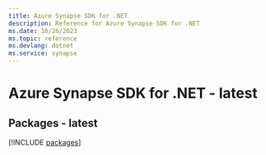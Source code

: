 ```yaml
---
title: Azure Synapse SDK for .NET
description: Reference for Azure Synapse SDK for .NET
ms.date: 10/26/2023
ms.topic: reference
ms.devlang: dotnet
ms.service: synapse
---
```

# Azure Synapse SDK for .NET - latest
## Packages - latest
[!INCLUDE [packages](synapse-index.md)]